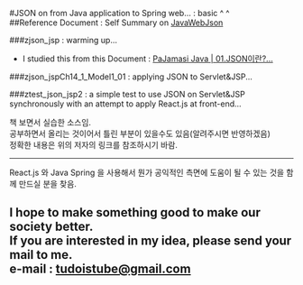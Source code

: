#JSON on from Java application to Spring web... : basic ^ ^  
##Reference Document : Self Summary on [JavaWebJson](https://drive.google.com/open?id=16_7Pk9byKYa-obxdjzqzB94vvY7h4MvIGGptoOxPnBI "summarized by tudoistube@gmail" )  

###zjson_jsp : warming up...  
* I studied this from this Document : [PaJamasi Java | 01.JSON이란?... ](http://blog.naver.com/pajamasi/220554189537 "Example Sources by tudoistube@gmail" )  

###zjson_jspCh14_1_Model1_01 : applying JSON to Servlet&JSP...  

###ztest_json_jsp2 : a simple test to use JSON on Servlet&JSP synchronously with an attempt to apply React.js at front-end...  

    
책 보면서 실습한 소스임.  
공부하면서 올리는 것이어서 틀린 부분이 있을수도 있음(알려주시면 반영하겠음)  
정확한 내용은 위의 저자의 링크를 참조하시기 바람.  

---
React.js 와 Java Spring 을 사용해서 뭔가 공익적인 측면에 도움이 될 수 있는 것을
함께 만드실 분을 찾음.

I hope to make something good to make our society better.  
If you are interested in my idea, please send your mail to me.  
e-mail : tudoistube@gmail.com
---
